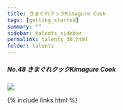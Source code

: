 ```yaml
---
title: きまぐれクックKimagure Cook
tags: [getting_started]
summary: ""
sidebar: talents_sidebar
permalink: talents_30.html
folder: talents
---
```



##### No.48 きまぐれクックKimagure Cook

![](https://yt3.ggpht.com/ytc/AKedOLTbCtN02EVfFE-YogZWgxCbRLhByR3LD-ACoef0xg=s176-c-k-c0x00ffffff-no-rj)






{% include links.html %}

